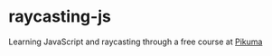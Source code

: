 # raycasting-js
Learning JavaScript and raycasting through a free course at [Pikuma](https://courses.pikuma.com/courses/raycasting)
